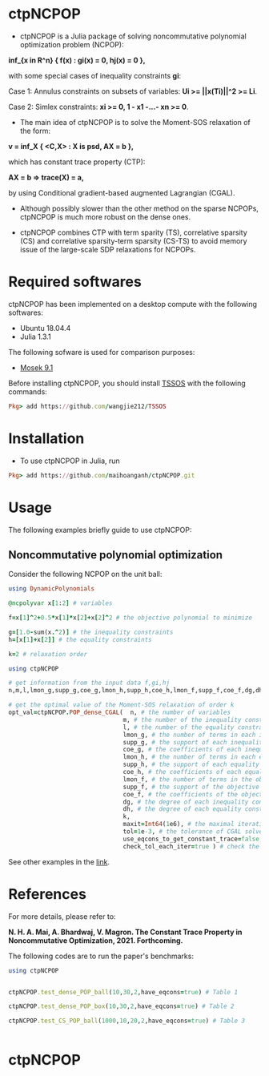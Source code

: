 # ctpNCPOP
- ctpNCPOP is a Julia package of solving noncommutative polynomial optimization problem (NCPOP):

**inf_{x in R^n} { f(x) : gi(x) = 0, hj(x) = 0 },**

with some special cases of inequality constraints **gi**:

Case 1: Annulus constraints on subsets of variables: **Ui >= ||x(Ti)||^2 >= Li**.

Case 2: Simlex constraints: **xi >= 0, 1 - x1 -...- xn >= 0**.

- The main idea of ctpNCPOP is to solve the Moment-SOS relaxation of the form:

**v = inf_X { <C,X> : X is psd, AX = b },**

which has constant trace property (CTP):

**AX = b => trace(X) = a,**

by using Conditional gradient-based augmented Lagrangian (CGAL).

- Although possibly slower than the other method on the sparse NCPOPs, ctpNCPOP is much more robust on the dense ones.

- ctpNCPOP combines CTP with term sparity (TS), correlative sparsity (CS) and correlative sparsity-term sparsity (CS-TS) to avoid memory issue of the large-scale SDP relaxations for NCPOPs.


# Required softwares
ctpNCPOP has been implemented on a desktop compute with the following softwares:
- Ubuntu 18.04.4
- Julia 1.3.1

The following sofware is used for comparison purposes:
- [Mosek 9.1](https://www.mosek.com)

Before installing ctpNCPOP, you should install [TSSOS](https://github.com/wangjie212/TSSOS) with the following commands:
```ruby
Pkg> add https://github.com/wangjie212/TSSOS
```

# Installation
- To use ctpNCPOP in Julia, run
```ruby
Pkg> add https://github.com/maihoanganh/ctpNCPOP.git
```

# Usage
The following examples briefly guide to use ctpNCPOP:

## Noncommutative polynomial optimization
Consider the following NCPOP on the unit ball:
```ruby
using DynamicPolynomials

@ncpolyvar x[1:2] # variables

f=x[1]^2+0.5*x[1]*x[2]+x[2]^2 # the objective polynomial to minimize

g=[1.0-sum(x.^2)] # the inequality constraints
h=[x[1]+x[2]] # the equality constraints

k=2 # relaxation order

using ctpNCPOP

# get information from the input data f,gi,hj
n,m,l,lmon_g,supp_g,coe_g,lmon_h,supp_h,coe_h,lmon_f,supp_f,coe_f,dg,dh=ctpNCPOP.get_info(x,f,g,h);

# get the optimal value of the Moment-SOS relaxation of order k
opt_val=ctpNCPOP.POP_dense_CGAL(  n, # the number of variables
                                m, # the number of the inequality constraints
                                l, # the number of the equality constraints
                                lmon_g, # the number of terms in each inequality constraint
                                supp_g, # the support of each inequality constraint
                                coe_g, # the coefficients of each inequality constraint
                                lmon_h, # the number of terms in each equality constraint
                                supp_h, # the support of each equality constraint
                                coe_h, # the coefficients of each equality constraint
                                lmon_f, # the number of terms in the objective polynomial
                                supp_f, # the support of the objective polynomial
                                coe_f, # the coefficients of the objective polynomial
                                dg, # the degree of each inequality constraint
                                dh, # the degree of each equality constraint
                                k,
                                maxit=Int64(1e6), # the maximal iteration of CGAL solver
                                tol=1e-3, # the tolerance of CGAL solver
                                use_eqcons_to_get_constant_trace=false, # use the equality constraints to get constant trace
                                check_tol_each_iter=true ) # check the tolerance at each iteration
```

See other examples in the [link](https://github.com/maihoanganh/ctpNCPOP/tree/main/examples).


# References
For more details, please refer to:

**N. H. A. Mai, A. Bhardwaj, V. Magron. The Constant Trace Property in Noncommutative Optimization, 2021. Forthcoming.**

The following codes are to run the paper's benchmarks:
```ruby
using ctpNCPOP


ctpNCPOP.test_dense_POP_ball(10,30,2,have_eqcons=true) # Table 1

ctpNCPOP.test_dense_POP_box(10,30,2,have_eqcons=true) # Table 2

ctpNCPOP.test_CS_POP_ball(1000,10,20,2,have_eqcons=true) # Table 3



```
# ctpNCPOP
